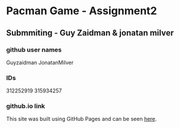 # Pacman Game - Assignment2
 
## Submmiting - Guy Zaidman & jonatan milver

### github user names
Guyzaidman
JonatanMilver

### IDs
312252919
315934257

### github.io link
This site was built using GitHub Pages and can be seen [here](https://web-development-environments-2021.github.io/312252919/).
